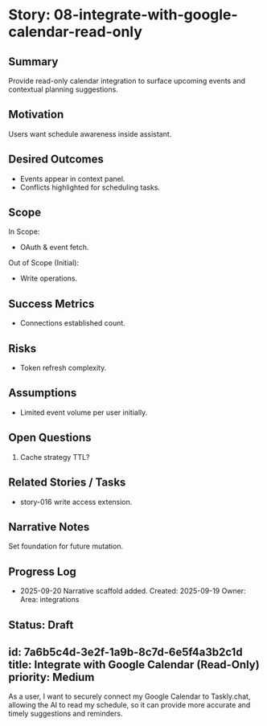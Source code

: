 <!-- Generated/Normalized from template on 2025-09-20 -->
# Story: 08-integrate-with-google-calendar-read-only

## Summary
Provide read-only calendar integration to surface upcoming events and contextual planning suggestions.

## Motivation
Users want schedule awareness inside assistant.

## Desired Outcomes
- Events appear in context panel.
- Conflicts highlighted for scheduling tasks.

## Scope
In Scope:
- OAuth & event fetch.

Out of Scope (Initial):
- Write operations.

## Success Metrics
- Connections established count.

## Risks
- Token refresh complexity.

## Assumptions
- Limited event volume per user initially.

## Open Questions
1. Cache strategy TTL?

## Related Stories / Tasks
- story-016 write access extension.

## Narrative Notes
Set foundation for future mutation.

## Progress Log
- 2025-09-20 Narrative scaffold added.
Created: 2025-09-19
Owner: 
Area: integrations

Status: Draft
---
id: 7a6b5c4d-3e2f-1a9b-8c7d-6e5f4a3b2c1d
title: Integrate with Google Calendar (Read-Only)
priority: Medium
---
As a user, I want to securely connect my Google Calendar to Taskly.chat, allowing the AI to read my schedule, so it can provide more accurate and timely suggestions and reminders.
